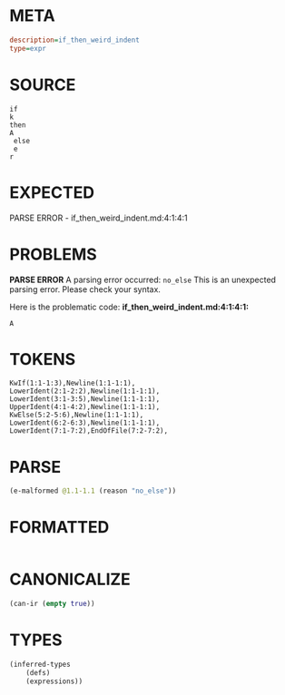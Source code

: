 # META
~~~ini
description=if_then_weird_indent
type=expr
~~~
# SOURCE
~~~roc
if
k
then
A
 else
 e
r
~~~
# EXPECTED
PARSE ERROR - if_then_weird_indent.md:4:1:4:1
# PROBLEMS
**PARSE ERROR**
A parsing error occurred: `no_else`
This is an unexpected parsing error. Please check your syntax.

Here is the problematic code:
**if_then_weird_indent.md:4:1:4:1:**
```roc
A
```



# TOKENS
~~~zig
KwIf(1:1-1:3),Newline(1:1-1:1),
LowerIdent(2:1-2:2),Newline(1:1-1:1),
LowerIdent(3:1-3:5),Newline(1:1-1:1),
UpperIdent(4:1-4:2),Newline(1:1-1:1),
KwElse(5:2-5:6),Newline(1:1-1:1),
LowerIdent(6:2-6:3),Newline(1:1-1:1),
LowerIdent(7:1-7:2),EndOfFile(7:2-7:2),
~~~
# PARSE
~~~clojure
(e-malformed @1.1-1.1 (reason "no_else"))
~~~
# FORMATTED
~~~roc

~~~
# CANONICALIZE
~~~clojure
(can-ir (empty true))
~~~
# TYPES
~~~clojure
(inferred-types
	(defs)
	(expressions))
~~~

